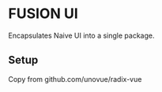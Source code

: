 # FUSION UI

Encapsulates Naive UI into a single package.

## Setup

Copy from github.com/unovue/radix-vue
